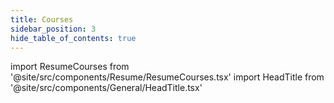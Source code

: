 ```yaml
---
title: Courses
sidebar_position: 3
hide_table_of_contents: true
---
```


import ResumeCourses from '@site/src/components/Resume/ResumeCourses.tsx'
import HeadTitle from '@site/src/components/General/HeadTitle.tsx'

<HeadTitle title="Courses - Resume | medoix" />

<ResumeCourses />
